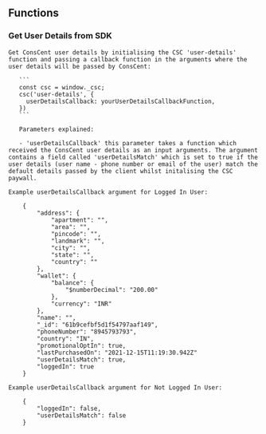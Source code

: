 ## Functions

### Get User Details from SDK

    Get ConsCent user details by initialising the CSC 'user-details' function and passing a callback function in the arguments where the user details will be passed by ConsCent:

       ```
       const csc = window._csc;
       csc('user-details', {
         userDetailsCallback: yourUserDetailsCallbackFunction,
       })
       ```

       Parameters explained:

       - 'userDetailsCallback' this parameter takes a function which received the ConsCent user details as an input arguments. The argument contains a field called 'userDetailsMatch' which is set to true if the user details (user name - phone number or email of the user) match the default details passed by the client whilst initalising the CSC paywall.

    Example userDetailsCallback argument for Logged In User:

        {
            "address": {
                "apartment": "",
                "area": "",
                "pincode": "",
                "landmark": "",
                "city": "",
                "state": "",
                "country": ""
            },
            "wallet": {
                "balance": {
                    "$numberDecimal": "200.00"
                },
                "currency": "INR"
            },
            "name": "",
            "_id": "61b9cefbf5d1f54797aaf149",
            "phoneNumber": "8945793793",
            "country": "IN",
            "promotionalOptIn": true,
            "lastPurchasedOn": "2021-12-15T11:19:30.942Z"
            "userDetailsMatch": true,
            "loggedIn": true
        }

    Example userDetailsCallback argument for Not Logged In User:

        {
            "loggedIn": false,
            "userDetailsMatch": false
        }
